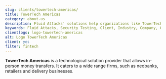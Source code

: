 ```yaml
---
slug: clients/towertech-americas/
title: TowerTech Americas
category: about-us
description: Fluid Attacks' solutions help organizations like TowerTech Americas to identify security vulnerabilities in their systems and manage their attack surfaces.
keywords: Fluid Attacks, Security Testing, Client, Industry, Company, Organization, Pentesting, Ethical Hacking, Towertech Americas
clientlogo: logo-towertech-americas
alt: Logo TowerTech Americas
client: yes
filter: fintech
---
```


**TowerTech Americas** is a technological solution provider
that allows in-person money transfers.
It caters to a wide range firms,
such as neobanks, retailers and delivery businesses.
